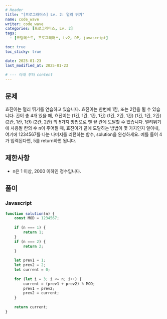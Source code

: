 ```yaml
---
# Header
title: "[프로그래머스] Lv. 2: 멀리 뛰기"
name: code_wave
writer: code_wave
categories: [프로그래머스, Lv. 2]
tags:
  - [코딩테스트, 프로그래머스, Lv2, DP, javascript]

toc: true
toc_sticky: true

date: 2025-01-23
last_modified_at: 2025-01-23

# --- 아래 부터 content
---
```


## 문제
효진이는 멀리 뛰기를 연습하고 있습니다. 효진이는 한번에 1칸, 또는 2칸을 뛸 수 있습니다. 칸이 총 4개 있을 때, 효진이는
(1칸, 1칸, 1칸, 1칸)
(1칸, 2칸, 1칸)
(1칸, 1칸, 2칸)
(2칸, 1칸, 1칸)
(2칸, 2칸)
의 5가지 방법으로 맨 끝 칸에 도달할 수 있습니다. 멀리뛰기에 사용될 칸의 수 n이 주어질 때, 효진이가 끝에 도달하는 방법이 몇 가지인지 알아내, 여기에 1234567를 나눈 나머지를 리턴하는 함수, solution을 완성하세요. 예를 들어 4가 입력된다면, 5를 return하면 됩니다.

## 제한사항
- n은 1 이상, 2000 이하인 정수입니다.

## 풀이
### Javascript
```js
function solution(n) {
    const MOD = 1234567;
  
    if (n === 1) {
        return 1;
    }
    if (n === 2) {
        return 2;
    }
  
    let prev1 = 1;
    let prev2 = 2;
    let current = 0;
  
    for (let i = 3; i <= n; i++) {
        current = (prev1 + prev2) % MOD;
        prev1 = prev2;
        prev2 = current;
    }
  
    return current;
}
```
